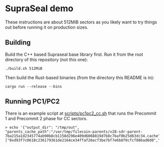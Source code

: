 SupraSeal demo
==============

These instructions are about 512MiB sectors as you likely want to try things out before running it on production sizes.


Building
--------

Build the C++ based Supraseal base library first. Run it from the root directory of this repository (not this one):

```
./build.sh 512MiB
```

Then build the Rust-based binaries (from the directory this README is in):

```
cargo run --release --bins
```


Running PC1/PC2
---------------

There is an example script at [scripts/pc1pc2_cc.sh] that runs the Precommit 1 and Precommit 2 phase for CC sectors.

```console
> echo '{"output_dir": "/tmp/out", "parents_cache_path":"/var/tmp/filecoin-parents/v28-sdr-parent-7ba215a1d2345774ab90b8cb1158d296e409d6068819d7b8c7baf0b25d63dc34.cache","replica_ids":["0xd93f7c0618c236179361de2164ce34ffaf26ecf3be7bf7e6b8f0cfcf886ad0d0","0x516de970419d50c025f57ed6eb1135278aca99d2d2a27017e54bc43580389478"],"supraseal_config_path":"/path/to/supra_seal.cfg"}'|./scripts/pc1_pc2_cc.sh
```

[scripts/pc1pc2_cc.sh]: ./scripts/pc1_pc2_cc.sh
